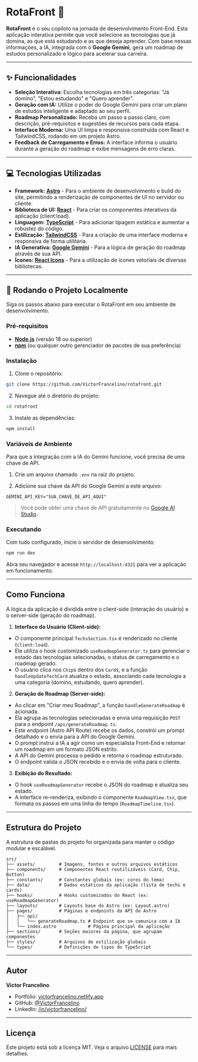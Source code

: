 # RotaFront 🧭

**RotaFront** é o seu copiloto na jornada de desenvolvimento Front-End. Esta aplicação interativa permite que você selecione as tecnologias que já domina, as que está estudando e as que deseja aprender. Com base nessas informações, a IA, integrada com o **Google Gemini**, gera um roadmap de estudos personalizado e lógico para acelerar sua carreira.

---

## ✨ Funcionalidades

- **Seleção Interativa:** Escolha tecnologias em três categorias: "Já domino", "Estou estudando" e "Quero aprender".
- **Geração com IA:** Utilize o poder do Google Gemini para criar um plano de estudos inteligente e adaptado ao seu perfil.
- **Roadmap Personalizado:** Receba um passo a passo claro, com descrição, pré-requisitos e sugestões de recursos para cada etapa.
- **Interface Moderna:** Uma UI limpa e responsiva construída com React e TailwindCSS, rodando em um projeto Astro.
- **Feedback de Carregamento e Erros:** A interface informa o usuário durante a geração do roadmap e exibe mensagens de erro claras.

---

## 💻 Tecnologias Utilizadas

- **Framework:** [**Astro**](https://astro.build/) - Para o ambiente de desenvolvimento e build do site, permitindo a renderização de componentes de UI no servidor ou cliente.
- **Biblioteca de UI:** [**React**](https://react.dev/) - Para criar os componentes interativos da aplicação (client:load).
- **Linguagem:** [**TypeScript**](https://www.typescriptlang.org/) - Para adicionar tipagem estática e aumentar a robustez do código.
- **Estilização:** [**TailwindCSS**](https://tailwindcss.com/) - Para a criação de uma interface moderna e responsiva de forma utilitária.
- **IA Generativa:** [**Google Gemini**](https://ai.google.dev/) - Para a lógica de geração do roadmap através de sua API.
- **Ícones:** [**React Icons**](https://react-icons.github.io/react-icons/) - Para a utilização de ícones vetoriais de diversas bibliotecas.

---

## 🚀 Rodando o Projeto Localmente

Siga os passos abaixo para executar o RotaFront em seu ambiente de desenvolvimento.

### Pré-requisitos

- [**Node.js**](https://nodejs.org/) (versão 18 ou superior)
- [**npm**](https://www.npmjs.com/) (ou qualquer outro gerenciador de pacotes de sua preferência)

### Instalação

1. Clone o repositório:

```bash
git clone https://github.com/VictorFrancelino/rotafront.git
```

2. Navegue até o diretório do projeto:

```bash
cd rotafront
```

3. Instale as dependências:

```bash
npm install
```

### Variáveis de Ambiente

Para que a integração com a IA do Gemini funcione, você precisa de uma chave de API.

1. Crie um arquivo chamado `.env` na raiz do projeto.

1. Adicione sua chave da API do Google Gemini a este arquivo:

```env
GEMINI_API_KEY="SUA_CHAVE_DE_API_AQUI"
```

> Você pode obter uma chave de API gratuitamente no [Google AI Studio](https://aistudio.google.com/app/apikey).

### Executando

Com tudo configurado, inicie o servidor de desenvolvimento:

```bash
npm run dev
```

Abra seu navegador e acesse `http://localhost:4321` para ver a aplicação em funcionamento.

---

## Como Funciona

A lógica da aplicação é dividida entre o client-side (interação do usuário) e o server-side (geração do roadmap).

1. **Interface do Usuário (Client-side):**

- O componente principal `TechsSection.tsx` é renderizado no cliente (`client:load`).
- Ele utiliza o hook customizado `useRoadmapGenerator.ts` para gerenciar o estado das tecnologias selecionadas, o status de carregamento e o roadmap gerado.
- O usuário clica nos `Chip`s dentro dos `Card`s, e a função `handleUpdateTechCard` atualiza o estado, associando cada tecnologia a uma categoria (domino, estudando, quero aprender).

2. **Geração do Roadmap (Server-side):**

- Ao clicar em "Criar meu Roadmap", a função `handleGenerateRoadmap` é acionada.
- Ela agrupa as tecnologias selecionadas e envia uma requisição `POST` para o endpoint `/api/generateRoadmap.ts`.
- Este endpoint (Astro API Route) recebe os dados, constrói um prompt detalhado e o envia para a API do Google Gemini.
- O prompt instrui a IA a agir como um especialista Front-End e retornar um roadmap em um formato JSON estrito.
- A API do Gemini processa o pedido e retorna o roadmap estruturado.
- O endpoint valida o JSON recebido e o envia de volta para o cliente.

3. **Exibição do Resultado:**

- O hook `useRoadmapGenerator` recebe o JSON do roadmap e atualiza seu estado.
- A interface re-renderiza, exibindo o componente `RoadmapView.tsx`, que formata os passos em uma linha do tempo (`RoadmapTimeline.tsx`).

---

## Estrutura do Projeto

A estrutura de pastas do projeto foi organizada para manter o código modular e escalável.

```
src/
├── assets/         # Imagens, fontes e outros arquivos estáticos
├── components/     # Componentes React reutilizáveis (Card, Chip, Button)
├── constants/      # Constantes globais (ex: cores do tema)
├── data/           # Dados estáticos da aplicação (lista de techs e cards)
├── hooks/          # Hooks customizados do React (ex: useRoadmapGenerator)
├── layouts/        # Layouts base do Astro (ex: Layout.astro)
├── pages/          # Páginas e endpoints da API do Astro
│   ├── api/
│   │   └── generateRoadmap.ts # Endpoint que se comunica com a IA
│   └── index.astro            # Página principal da aplicação
├── sections/       # Seções maiores da página, que agrupam componentes
├── styles/         # Arquivos de estilização globais
└── types/          # Definições de tipos do TypeScript
```

---

## Autor

**Victor Francelino**

- Portfólio: [victorfrancelino.netlify.app](https://victorfrancelino.netlify.app)
- GitHub: [@VictorFrancelino](https://github.com/VictorFrancelino)
- LinkedIn: [/in/victorfrancelino/](https://www.linkedin.com/in/victorfrancelino/)

---

## Licença

Este projeto está sob a licença MIT. Veja o arquivo [LICENSE](https://github.com/VictorFrancelino/rotafront?tab=MIT-1-ov-file) para mais detalhes.
